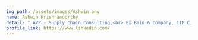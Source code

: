 ```yaml
---
img_path: /assets/images/Ashwin.png
name: Ashwin Krishnamoorthy
detail: " AVP - Supply Chain Consulting,<br> Ex Bain & Company, IIM C, IIT Madras."
profile_link: https://www.linkedin.com/
---
```

